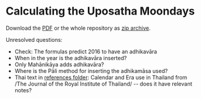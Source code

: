 
# Calculating the Uposatha Moondays

Download the [PDF](https://github.com/profound-labs/calculating-the-uposatha-moondays/blob/master/calculating-the-uposatha-moondays.pdf) or the whole repository as [zip archive](https://github.com/profound-labs/calculating-the-uposatha-moondays/archive/master.zip).

Unresolved questions:

- Check: The formulas predict 2016 to have an adhikavāra
- When in the year is the adhikavāra inserted?
- Only Mahānikāya adds adhikavāra?
- Where is the Pāli method for inserting the adhikamāsa used?
- Thai text in [references folder](https://github.com/profound-labs/calculating-the-uposatha-moondays/tree/master/references): Calendar and Era use in Thailand from /The Journal of the Royal Institute of Thailand/ -- does it have relevant notes?


